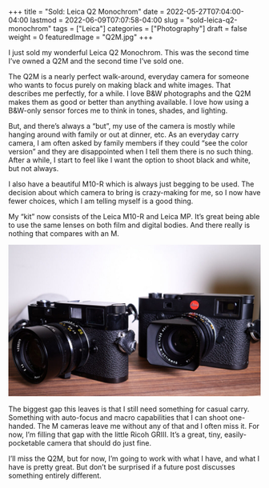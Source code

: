 +++
title = "Sold: Leica Q2 Monochrom"
date = 2022-05-27T07:04:00-04:00
lastmod = 2022-06-09T07:07:58-04:00
slug = "sold-leica-q2-monochrom"
tags = ["Leica"]
categories = ["Photography"]
draft = false
weight = 0
featuredImage = "Q2M.jpg"
+++

I just sold my wonderful Leica Q2 Monochrom. This was the second time I’ve owned a Q2M and the second time I’ve sold one.

The Q2M is a nearly perfect walk-around, everyday camera for someone who wants to focus purely on making black and white images. That describes me perfectly, for a while. I love B&amp;W photographs and the Q2M makes them as good or better than anything available. I love how using a B&amp;W-only sensor forces me to think in tones, shades, and lighting.

But, and there’s always a “but”, my use of the camera is mostly while hanging around with family or out at dinner, etc. As an everyday carry camera, I am often asked by family members if they could “see the color version” and they are disappointed when I tell them there is no such thing. After a while, I start to feel like I want the option to shoot black and white, but not always.

I also have a beautiful M10-R which is always just begging to be used. The decision about which camera to bring is crazy-making for me, so I now have fewer choices, which I am telling myself is a good thing.

My “kit” now consists of the Leica M10-R and Leica MP. It’s great being able to use the same lenses on both film and digital bodies. And there really is nothing that compares with an M.

![ Leica MP and Leica M10-R](MPandM10R.jpg " Leica MP and Leica M10-R")

The biggest gap this leaves is that I still need something for casual carry. Something with auto-focus and macro capabilities that I can shoot one-handed. The M cameras leave me without any of that and I often miss it. For now, I’m filling that gap with the little Ricoh GRIII. It’s a great, tiny, easily-pocketable camera that should do just fine.

I’ll miss the Q2M, but for now, I’m going to work with what I have, and what I have is pretty great. But don’t be surprised if a future post discusses something entirely different.

[//]: # "Exported with love from a post written in Org mode"
[//]: # "- https://github.com/kaushalmodi/ox-hugo"
